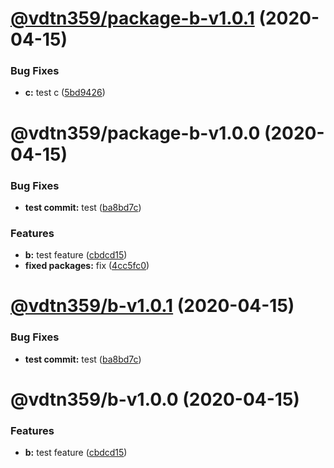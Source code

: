 # [@vdtn359/package-b-v1.0.1](https://github.com/sportywide/mono-repo-test/compare/@vdtn359/package-b-v1.0.0...@vdtn359/package-b-v1.0.1) (2020-04-15)


### Bug Fixes

* **c:** test c ([5bd9426](https://github.com/sportywide/mono-repo-test/commit/5bd9426ee79f5b7f80b531fa2847c354bd9aea86))

# @vdtn359/package-b-v1.0.0 (2020-04-15)


### Bug Fixes

* **test commit:** test ([ba8bd7c](https://github.com/sportywide/mono-repo-test/commit/ba8bd7c653e403b298fbf64ea09d0dc9532b360f))


### Features

* **b:** test feature ([cbdcd15](https://github.com/sportywide/mono-repo-test/commit/cbdcd158c93c2e3a35a6ea299fc8b3fad79db999))
* **fixed packages:** fix ([4cc5fc0](https://github.com/sportywide/mono-repo-test/commit/4cc5fc037071bd4120ec3b538d8f2cb09bec5e5a))

# [@vdtn359/b-v1.0.1](https://github.com/sportywide/mono-repo-test/compare/@vdtn359/b-v1.0.0...@vdtn359/b-v1.0.1) (2020-04-15)


### Bug Fixes

* **test commit:** test ([ba8bd7c](https://github.com/sportywide/mono-repo-test/commit/ba8bd7c653e403b298fbf64ea09d0dc9532b360f))

# @vdtn359/b-v1.0.0 (2020-04-15)


### Features

* **b:** test feature ([cbdcd15](https://github.com/sportywide/mono-repo-test/commit/cbdcd158c93c2e3a35a6ea299fc8b3fad79db999))

